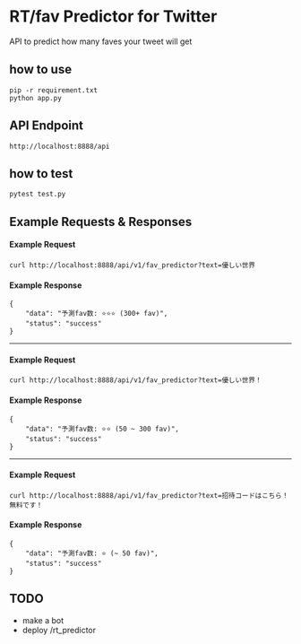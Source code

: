 # RT/fav Predictor for Twitter

API to predict how many faves your tweet will get

## how to use
```
pip -r requirement.txt
python app.py
```
## API Endpoint
```
http://localhost:8888/api
```

## how to test
```
pytest test.py
```

## Example Requests & Responses

#### Example Request
```
curl http://localhost:8888/api/v1/fav_predictor?text=優しい世界
```
#### Example Response
```
{
    "data": "予測fav数: ⭐⭐⭐ (300+ fav)",
    "status": "success"
}
```
---
#### Example Request
```
curl http://localhost:8888/api/v1/fav_predictor?text=優しい世界！
```
#### Example Response
```
{
    "data": "予測fav数: ⭐⭐ (50 ~ 300 fav)",
    "status": "success"
}
```
---
#### Example Request
```
curl http://localhost:8888/api/v1/fav_predictor?text=招待コードはこちら！無料です！
```
#### Example Response
```
{
    "data": "予測fav数: ⭐️ (~ 50 fav)",
    "status": "success"
}
```
<!--
## method
#### 1. As a preprocessing, categorize twitter into three categories, which are:
0: tweets that will get 0-10 faves (at least 10 min passed since tweeted)
1: tweets that will get 50-300 faves
2: tweets that will get 300+ faves

#### 2. Predict the number of faves of your tweet (up tp 140 characters)
 -->
## TODO
- make a bot
- deploy /rt_predictor
